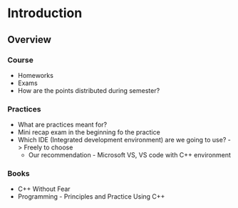 # Introduction

## Overview

### Course
- Homeworks
- Exams
- How are the points distributed during semester?

### Practices
- What are practices meant for?
- Mini recap exam in the beginning fo the practice
- Which IDE (Integrated development environment) are we going to use? -> Freely to choose
    * Our recommendation - Microsoft VS, VS code with C++ environment

### Books

- C++ Without Fear
- Programming - Principles and Practice Using C++
